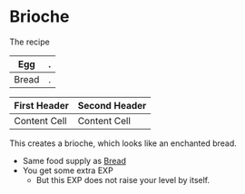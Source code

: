# Brioche

The recipe

| Egg   | . |
| ----- | - |
| Bread | . |


| First Header  | Second Header |
| ------------- | ------------- |
| Content Cell  | Content Cell  |

This creates a brioche, which looks like an enchanted bread.

* Same food supply as [Bread](http://minecraft.gamepedia.com/Bread)
* You get some extra EXP
    * But this EXP does not raise your level by itself.

